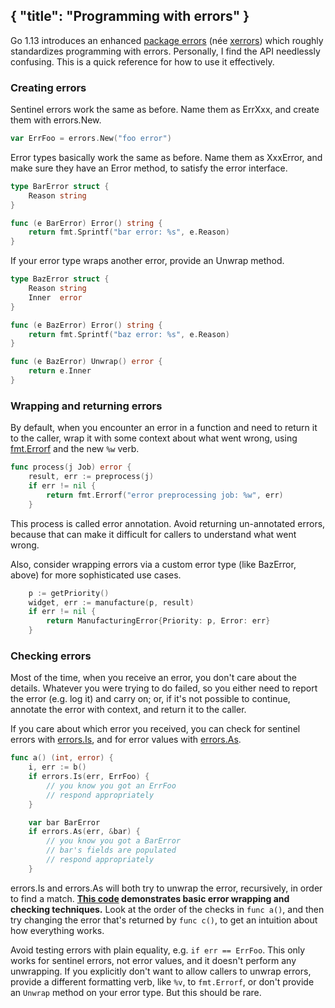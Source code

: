 { "title": "Programming with errors" }
---
Go 1.13 introduces an enhanced [package errors](https://golang.org/pkg/errors)
(née [xerrors](https://godoc.org/golang.org/x/xerrors)) which roughly
standardizes programming with errors. Personally, I find the API needlessly
confusing. This is a quick reference for how to use it effectively.


### Creating errors

Sentinel errors work the same as before. Name them as ErrXxx, and create them
with errors.New.

```go
var ErrFoo = errors.New("foo error")
```

Error types basically work the same as before. Name them as XxxError, and make
sure they have an Error method, to satisfy the error interface.

```go
type BarError struct {
	Reason string
}

func (e BarError) Error() string {
	return fmt.Sprintf("bar error: %s", e.Reason)
}
```

If your error type wraps another error, provide an Unwrap method.

```go
type BazError struct {
	Reason string
	Inner  error
}

func (e BazError) Error() string {
	return fmt.Sprintf("baz error: %s", e.Reason)
}

func (e BazError) Unwrap() error {
	return e.Inner
}
```


### Wrapping and returning errors

By default, when you encounter an error in a function and need to return it to
the caller, wrap it with some context about what went wrong, using
[fmt.Errorf](https://golang.org/pkg/fmt#Errorf) and the new `%w`
verb.

```go
func process(j Job) error {
	result, err := preprocess(j)
	if err != nil {
		return fmt.Errorf("error preprocessing job: %w", err)
	}
```

This process is called error annotation. Avoid returning un-annotated errors,
because that can make it difficult for callers to understand what went wrong.

Also, consider wrapping errors via a custom error type (like BazError, above)
for more sophisticated use cases.

```go
	p := getPriority()
	widget, err := manufacture(p, result)
	if err != nil {
		return ManufacturingError{Priority: p, Error: err}
	}
```


### Checking errors

Most of the time, when you receive an error, you don't care about the details.
Whatever you were trying to do failed, so you either need to report the error
(e.g. log it) and carry on; or, if it's not possible to continue, annotate the
error with context, and return it to the caller.

If you care about which error you received, you can check for sentinel errors
with [errors.Is](https://golang.org/pkg/errors#Is), and for error
values with [errors.As](https://golang.org/pkg/errors#As).

```go
func a() (int, error) {
	i, err := b()
	if errors.Is(err, ErrFoo) {
		// you know you got an ErrFoo
		// respond appropriately
	}

	var bar BarError
	if errors.As(err, &bar) {
		// you know you got a BarError
		// bar's fields are populated
		// respond appropriately
	}
```

errors.Is and errors.As will both try to unwrap the error, recursively, in
order to find a match. **[This code](https://play.golang.org/p/GorSR6HTWzf)
demonstrates basic error wrapping and checking techniques.** Look at the order
of the checks in `func a()`, and then try changing the error that's returned by
`func c()`, to get an intuition about how everything works.

Avoid testing errors with plain equality, e.g. `if err == ErrFoo`. This only
works for sentinel errors, not error values, and it doesn't perform any
unwrapping. If you explicitly don't want to allow callers to unwrap errors,
provide a different formatting verb, like `%v`, to `fmt.Errorf`, or don't
provide an `Unwrap` method on your error type. But this should be rare.
